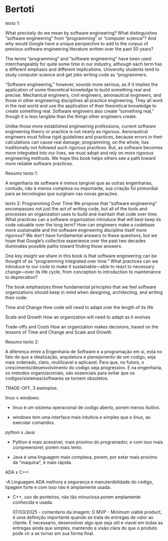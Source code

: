 # Bertoti
texto 1:

What precisely do we mean by software engineering? What distinguishes “software engineering” from “programming” or “computer science”? And why would Google have a unique perspective to add to the corpus of previous software engineering literature written over the past 50 years?
 
The terms “programming” and “software engineering” have been used interchangeably for quite some time in our industry, although each term has a different emphasis and different implications. University students tend to study computer science and get jobs writing code as “programmers.
 
“Software engineering,” however, sounds more serious, as if it implies the application of some theoretical knowledge to build something real and precise. Mechanical engineers, civil engineers, aeronautical engineers, and those in other engineering disciplines all practice engineering. They all work in the real world and use the application of their theoretical knowledge to create something real. Software engineers also create “something real,” though it is less tangible than the things other engineers create.
 
Unlike those more established engineering professions, current software engineering theory or practice is not nearly as rigorous. Aeronautical engineers must follow rigid guidelines and practices, because errors in their calculations can cause real damage; programming, on the whole, has traditionally not followed such rigorous practices. But, as software becomes more integrated into our lives, we must adopt and rely on more rigorous engineering methods. We hope this book helps others see a path toward more reliable software practices.

Resumo texto 1:

A engenharia de software é menos tangivel que as outras engenharias, contudo, não é menos complexa ou importante, sua criação foi primordial para as tecnologias que surgiram nas novas gerações.


texto 2:
Programming Over Time
We propose that “software engineering” encompasses not just the act of writing code, but all of the tools and processes an organization uses to build and maintain that code over time. What practices can a software organization introduce that will best keep its code valuable over the long term? How can engineers make a codebase more sustainable and the software engineering discipline itself more rigorous? We don’t have fundamental answers to these questions, but we hope that Google’s collective experience over the past two decades illuminates possible paths toward finding those answers.
 
One key insight we share in this book is that software engineering can be thought of as “programming integrated over time.” What practices can we introduce to our code to make it sustainable—able to react to necessary change—over its life cycle, from conception to introduction to maintenance to deprecation?
 
The book emphasizes three fundamental principles that we feel software organizations should keep in mind when designing, architecting, and writing their code:
 
Time and Change
How code will need to adapt over the length of its life
 
Scale and Growth
How an organization will need to adapt as it evolves
 
Trade-offs and Costs
How an organization makes decisions, based on the lessons of Time and Change and Scale and Growth

Resumo texto 2:

 A diferença entre a Engenharia de Software e a programação em si, esta no fato de que a idealização, arquitetura e planejamento de um codigo, seja mais ordenado, claro, reutilizavel e aplicavel. Para que, no futuro, o  crescimento/desenvolvimento do codigo seja progressivo. E na engenharia, os metodos organizacionais, são essenciais para evitar que os codigos/sistemas/softwares se tornem obsoletos.


 TRADE-OFF, 3 exemplos:

 linux x windows: 
 
-  linux é um sistema operacional de codigo aberto, porem menos ituitivo.
 
-  windows tem uma interface mais intuitiva e simples que o linux, ao executar comandos. 


 python x Java:
 
 - Python é mais acessivel, mais proximo do programador, e com isso mais compreensivel, porém mais lento.

 - Java é uma linguagem mais complexa, porem, por estar mais proximo da "maquina", é mais rápida.

ADA x C++:

-A Linguagem ADA melhora a segurança e manutenibilidade do código, tipagem forte e com isso não é amplamente usada.
- C++, uso de ponteiros, não tão minuciosa porem amplamente conhecida e usada.

  07/03/2025 - comentario da imagem:
  O MVP - Minimum viable product, é uma definição importante quando se trata de entregas de valor ao cliente. É necessario, desenvolver algo que seja util e viavel em todas as entregas ainda que simples, mantendo a visão clara do que o produto pode vir a se tornar em sua forma  final.
 




